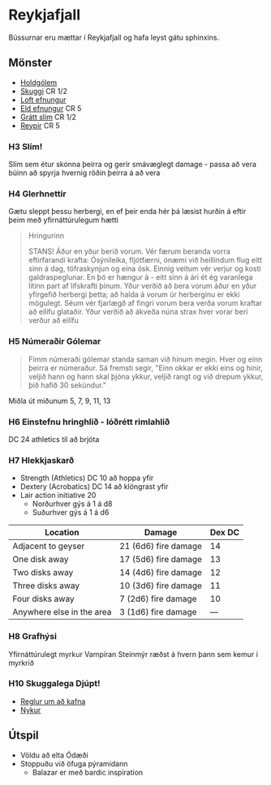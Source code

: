 # Reykjafjall
Bússurnar eru mættar í Reykjafjall og hafa leyst gátu sphinxins.

## Mönster
- [Holdgólem](https://www.dndbeyond.com/monsters/16863-flesh-golem)
- [Skuggi](https://www.dndbeyond.com/monsters/17010-shadow) CR 1/2
- [Loft efnungur](https://www.dndbeyond.com/monsters/16774-air-elemental)
- [Eld efnungur](https://www.dndbeyond.com/monsters/16861-fire-elemental) CR 5
- [Grátt slím](https://www.dndbeyond.com/monsters/16909-gray-ooze) CR 1/2
- [Reypir](https://www.dndbeyond.com/monsters/16999-roper) CR 5

### H3 Slím!
Slím sem étur skónna þeirra og gerir smávæglegt damage - passa að vera búinn að 
spyrja hvernig röðin þeirra á að vera

### H4 Glerhnettir
Gætu sleppt þessu herbergi, en ef þeir enda hér þá læsist hurðin á eftir þeim 
með yfirnáttúrulegum hætti

> Hringurinn
> 
> STANS! Áður en yður berið vorum. Vér færum beranda vorra eftirfarandi krafta:
> Ósýnileika, fljótfærni, ónæmi við heillindum flug eitt sinn á dag, 
> töfraskynjun og eina ósk. Einnig veitum vér verjur og kosti galdraspeglunar. 
> En þó er hængur á - eitt sinn á ári ét ég varanlega lítinn part af lífskrafti 
> þínum. Yður verðið að bera vorum áður en yður yfirgefið herbergi þetta; að 
> halda á vorum úr herberginu er ekki mögulegt. Séum vér fjarlægð af fingri 
> vorum bera verða vorum kraftar að eilífu glataðir. Yður verðið að ákveða núna
> strax hver vorar beri verður að eilífu

### H5 Númeraðir Gólemar

> Fimm númeraði gólemar standa saman við hinum megin. Hver og einn þeirra er 
> númeraður. Sá fremsti segir, "Einn okkar er ekki eins og 
> hinir, veljið hann og hann skal þjóna ykkur, veljið rangt og við drepum 
> ykkur, þið hafið 30 sekúndur."

Miðla út miðunum 5, 7, 9, 11, 13

### H6 Einstefnu hringhlið - lóðrétt rimlahlið
DC 24 athletics til að brjóta

### H7 Hlekkjaskarð
- Strength (Athletics) DC 10 að hoppa yfir
- Dextery (Acrobatics) DC 14 að klöngrast yfir
- Lair action initiative 20
  - Norðurhver gýs á 1 á d8
  - Suðurhver gýs á 1 á d6

| Location                   | Damage               | Dex DC |
|----------------------------|----------------------|--------|
| Adjacent to geyser         | 21 (6d6) fire damage | 14     |
| One disk away              | 17 (5d6) fire damage | 13     |
| Two disks away             | 14 (4d6) fire damage | 12     |
| Three disks away           | 10 (3d6) fire damage | 11     |
| Four disks away            | 7 (2d6) fire damage  | 10     |
| Anywhere else in the area  | 3 (1d6) fire damage  | —      |

### H8 Grafhýsi
Yfirnáttúrulegt myrkur Vampíran Steinmýr ræðst á hvern þann sem kemur í myrkrið

### H10 Skuggalega Djúpt!
- [Reglur um að kafna](
  https://www.dndbeyond.com/sources/phb/adventuring#Suffocating)
- [Nykur](https://www.dndbeyond.com/monsters/22586-kelpie)

## Útspil
- Völdu að elta Ódæði
- Stoppuðu við öfuga pýramídann
  - Balazar er með bardic inspiration